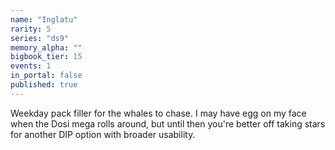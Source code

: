 ```yaml
---
name: "Inglatu"
rarity: 5
series: "ds9"
memory_alpha: ""
bigbook_tier: 15
events: 1
in_portal: false
published: true
---
```


Weekday pack filler for the whales to chase. I may have egg on my face when the Dosi mega rolls around, but until then you're better off taking stars for another DIP option with broader usability.

